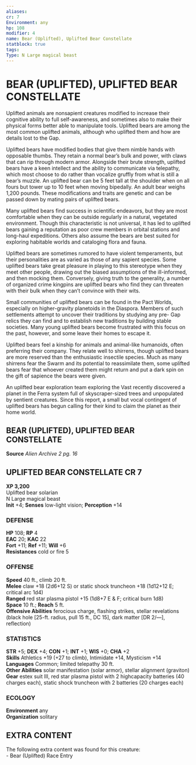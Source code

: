 ```yaml
---
aliases: 
cr: 7
Environment: any
hp: 108
modifier: 4
name: Bear (Uplifted), Uplifted Bear Constellate
statblock: true
tags: 
Type: N Large magical beast  
---
```

# BEAR (UPLIFTED), UPLIFTED BEAR CONSTELLATE
Uplifted animals are nonsapient creatures modified to increase their cognitive ability to full self-awareness, and sometimes also to make their physical forms better able to manipulate tools. Uplifted bears are among the most common uplifted animals, although who uplifted them and how are details lost to the Gap.

Uplifted bears have modified bodies that give them nimble hands with opposable thumbs. They retain a normal bear’s bulk and power, with claws that can rip through modern armor. Alongside their brute strength, uplifted bears have a keen intellect and the ability to communicate via telepathy, which most choose to do rather than vocalize gruffly from what is still a bear’s muzzle. An uplifted bear can be 5 feet tall at the shoulder when on all fours but tower up to 10 feet when moving bipedally. An adult bear weighs 1,200 pounds. These modifications and traits are genetic and can be passed down by mating pairs of uplifted bears.

Many uplifted bears find success in scientific endeavors, but they are most comfortable when they can be outside regularly in a natural, vegetated environment. Though this characteristic is not universal, it has led to uplifted bears gaining a reputation as poor crew members in orbital stations and long-haul expeditions. Others also assume the bears are best suited for exploring habitable worlds and cataloging flora and fauna.

Uplifted bears are sometimes rumored to have violent temperaments, but their personalities are as varied as those of any sapient species. Some uplifted bears take great pleasure in playing to this stereotype when they meet other people, drawing out the biased assumptions of the ill-informed, and then mocking them. Conversely, giving truth to the generality, a number of organized crime kingpins are uplifted bears who find they can threaten with their bulk when they can’t convince with their wits.

Small communities of uplifted bears can be found in the Pact Worlds, especially on higher-gravity planetoids in the Diaspora. Members of such settlements attempt to uncover their traditions by studying any pre- Gap relics they can find and to establish new traditions by building stable societies. Many young uplifted bears become frustrated with this focus on the past, however, and some leave their homes to escape it.

Uplifted bears feel a kinship for animals and animal-like humanoids, often preferring their company. They relate well to shirrens, though uplifted bears are more reserved than the enthusiastic insectile species. Much as many shirrens fear the Swarm and its potential to reassimilate them, some uplifted bears fear that whoever created them might return and put a dark spin on the gift of sapience the bears were given.

An uplifted bear exploration team exploring the Vast recently discovered a planet in the Ferra system full of skyscraper-sized trees and unpopulated by sentient creatures. Since this report, a small but vocal contingent of uplifted bears has begun calling for their kind to claim the planet as their home world.

## BEAR (UPLIFTED), UPLIFTED BEAR CONSTELLATE
**Source** _Alien Archive 2 pg. 16_

## UPLIFTED BEAR CONSTELLATE CR 7

**XP 3,200**  
Uplifted bear solarian  
N Large magical beast  
**Init** +4; **Senses** low-light vision; **Perception** +14  

### DEFENSE

**HP** 108; **RP** 4  
**EAC** 20; **KAC** 22  
**Fort** +11; **Ref** +11; **Will** +6  
**Resistances** cold or fire 5  

### OFFENSE

**Speed** 40 ft., climb 20 ft.  
**Melee** claw +18 (2d6+12 S) or static shock truncheon +18 (1d12+12 E; critical arc 1d4)  
**Ranged** red star plasma pistol +15 (1d8+7 E & F; critical burn 1d8)  
**Space** 10 ft.; **Reach** 5 ft.  
**Offensive Abilities** ferocious charge, flashing strikes, stellar revelations (black hole \[25-ft. radius, pull 15 ft., DC 15\], dark matter \[DR 2/—\], reflection)

### STATISTICS

**STR** +5; **DEX** +4; **CON** +1; **INT** +1; **WIS** +0; **CHA** +2  
**Skills** Athletics +19 (+27 to climb), Intimidate +14, Mysticism +14  
**Languages** Common; limited telepathy 30 ft.  
**Other Abilities** solar manifestation (solar armor), stellar alignment (graviton)  
**Gear** estex suit III, red star plasma pistol with 2 highcapacity batteries (40 charges each), static shock truncheon with 2 batteries (20 charges each)

### ECOLOGY

**Environment** any  
**Organization** solitary

## EXTRA CONTENT

The following extra content was found for this creature:  
\- Bear (Uplifted) Race Entry
